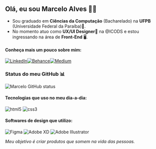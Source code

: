 ## Olá, eu sou Marcelo Alves 👋🏻

* Sou graduado em **Ciências da Computação** (Bacharelado) na **UFPB** (Universidade Federal da Paraíba)🏫.
* No momento atuo como **UX/UI Designer**🎨 na @ICODS e estou ingressando na área de **Front-End** 🖥️.

#### Conheça mais um pouco sobre mim:
[![LinkedIn](https://img.shields.io/badge/LinkedIn-0077B5?style=for-the-badge&logo=linkedin&logoColor=white)](https://www.linkedin.com/in/marcelo-alves-gomes/)[![Behance](https://img.shields.io/badge/Behance-0054F7?style=for-the-badge&logo=behance&logoColor=white)](https://www.behance.net/marcelo_alves_gomes)[![Medium](https://img.shields.io/badge/Medium-12100E?style=for-the-badge&logo=medium&logoColor=white)](https://medium.com/@marcelo_alves_gomes)

### Status do meu GitHub 📊
![Marcelo GitHub status](https://github-readme-stats.vercel.app/api?username=marceloalves1997&show_icons=true&theme=outrun)

#### Tecnologias que uso no meu dia-a-dia:
<div style="display:inline-block">
    <img src="https://img.shields.io/badge/HTML5-E34F26?style=for-the-badge&logo=html5&logoColor=white" alt="html5" align="center">
    <img src="https://img.shields.io/badge/CSS3-1572B6?style=for-the-badge&logo=css3&logoColor=white" alt="css3" align="center">
</div>

#### Softwares de design que utilizo:
<div style="display:inline-block">
    <img src="https://img.shields.io/badge/Figma-F24E1E?style=for-the-badge&logo=figma&logoColor=white" alt="Figma" align="center">
    <img src="https://img.shields.io/badge/Adobe%20XD-470137?style=for-the-badge&logo=Adobe%20XD&logoColor=#FF61F6" alt="Adobe XD" align="center">
    <img src="https://img.shields.io/badge/Adobe%20Illustrator-FF9A00?style=for-the-badge&logo=adobe%20illustrator&logoColor=white" alt="Adobe Illustrator" align="center">
</div><br/>

*Meu objetivo é criar produtos que somem na vida das pessoas.*
